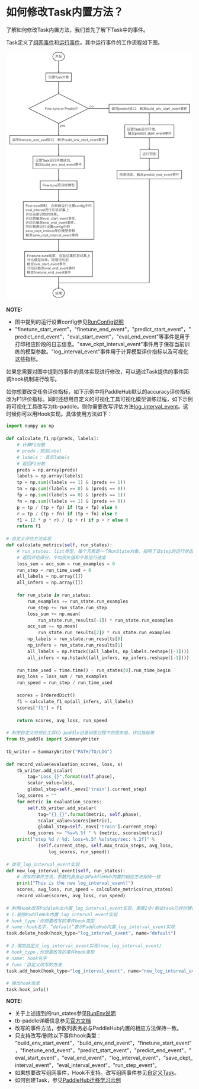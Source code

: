 # 如何修改Task内置方法？


了解如何修改Task内置方法，我们首先了解下Task中的事件。

Task定义了[组网事件]()和[运行事件]()。其中运行事件的工作流程如下图。

![](../imgs/task_event_workflow.png)


**NOTE:**
* 图中提到的运行设置config参见[RunConfig说明]()
* "finetune_start_event"，"finetune_end_event"，"predict_start_event"，"predict_end_event"，"eval_start_event"，"eval_end_event"等事件是用于打印相应阶段的日志信息。"save_ckpt_interval_event"事件用于保存当前训练的模型参数。"log_interval_event"事件用于计算模型评价指标以及可视化这些指标。

如果您需要对图中提到的事件的具体实现进行修改，可以通过Task提供的事件回调hook机制进行改写。

如你想要改变任务评价指标，如下示例中将PaddleHub默认的accuracy评价指标改为F1评价指标。同时还想用自定义的可视化工具可视化模型训练过程，如下示例将可视化工具改写为tb-paddle。则你需要改写评估方法[log_interval_event]()。这时候你可以用Hook实现。具体使用方法如下：

```python
import numpy as np

def calculate_f1_np(preds, labels):
    # 计算F1分数
    # preds：预测label
    # labels： 真实labels
    # 返回F1分数
    preds = np.array(preds)
    labels = np.array(labels)
    tp = np.sum((labels == 1) & (preds == 1))
    tn = np.sum((labels == 0) & (preds == 0))
    fp = np.sum((labels == 0) & (preds == 1))
    fn = np.sum((labels == 1) & (preds == 0))
    p = tp / (tp + fp) if (tp + fp) else 0
    r = tp / (tp + fn) if (tp + fn) else 0
    f1 = (2 * p * r) / (p + r) if p + r else 0
    return f1

# 自定义评估方法实现
def calculate_metrics(self, run_states):
    # run_states: list类型，每个元素是一个RunState对象，指明了该step的运行状态
    # 返回评估得分，平均损失值和平局运行速度
    loss_sum = acc_sum = run_examples = 0
    run_step = run_time_used = 0
    all_labels = np.array([])
    all_infers = np.array([])

    for run_state in run_states:
        run_examples += run_state.run_examples
        run_step += run_state.run_step
        loss_sum += np.mean(
            run_state.run_results[-1]) * run_state.run_examples
        acc_sum += np.mean(
            run_state.run_results[2]) * run_state.run_examples
        np_labels = run_state.run_results[0]
        np_infers = run_state.run_results[1]
        all_labels = np.hstack((all_labels, np_labels.reshape([-1])))
        all_infers = np.hstack((all_infers, np_infers.reshape([-1])))

    run_time_used = time.time() - run_states[0].run_time_begin
    avg_loss = loss_sum / run_examples
    run_speed = run_step / run_time_used

    scores = OrderedDict()
    f1 = calculate_f1_np(all_infers, all_labels)
    scores["f1"] = f1

    return scores, avg_loss, run_speed

# 利用自定义可视化工具tb-paddle记录训练过程中的损失值，评估指标等
from tb_paddle import SummaryWriter

tb_writer = SummaryWriter("PATH/TO/LOG")

def record_value(evaluation_scores, loss, s)
    tb_writer.add_scalar(
        tag="Loss_{}".format(self.phase),
        scalar_value=loss,
        global_step=self._envs['train'].current_step)
    log_scores = ""
    for metric in evaluation_scores:
        self.tb_writer.add_scalar(
            tag="{}_{}".format(metric, self.phase),
            scalar_value=scores[metric],
            global_step=self._envs['train'].current_step)
        log_scores += "%s=%.5f " % (metric, scores[metric])
    print("step %d / %d: loss=%.5f %s[step/sec: %.2f]" %
            (self.current_step, self.max_train_steps, avg_loss,
                log_scores, run_speed))

# 改写_log_interval_event实现
def new_log_interval_event(self, run_states):
    # 改写的事件方法，参数列表务必与PaddleHub内置的相应方法保持一致
    print("This is the new log_interval_event!")
    scores, avg_loss, run_speed = calculate_metrics(run_states)
    record_value(scores, avg_loss, run_speed)

# 利用Hook改写PaddleHub内置_log_interval_event实现，需要2步(假设task已经创建好)
# 1.删除PaddleHub内置_log_interval_event实现
# hook_type：你想要改写的事件hook类型
# name：hook名字，“default”表示PaddleHub内置_log_interval_event实现
task.delete_hook(hook_type="log_interval_event", name="default")

# 2.增加自定义_log_interval_event实现(new_log_interval_event)
# hook_type：你想要改写的事件hook类型
# name: hook名字
# func：自定义改写的方法
task.add_hook(hook_type="log_interval_event", name="new_log_interval_event", func=new_log_interval_event)

# 输出hook信息
task.hook_info()
```

**NOTE:**
* 关于上述提到的run_states参见[RunEnv说明]()
* tb-paddle详细信息参见[官方文档](https://github.com/linshuliang/tb-paddle)
* 改写的事件方法，参数列表务必与PaddleHub内置的相应方法保持一致。
* 只支持改写/删除以下事件hook类型：
 "build_env_start_event"，"build_env_end_event"，"finetune_start_event"，"finetune_end_event"，"predict_start_event"，"predict_end_event"，"eval_start_event"，"eval_end_event"，"log_interval_event"，"save_ckpt_interval_event"，"eval_interval_event"，"run_step_event"。
* 如果想要改写组网事件，Hook不支持。改写组网事件参见[自定义Task]()。
* 如何创建Task，参见[PaddleHub迁移学习示例](https://github.com/PaddlePaddle/PaddleHub/tree/develop/demo)
